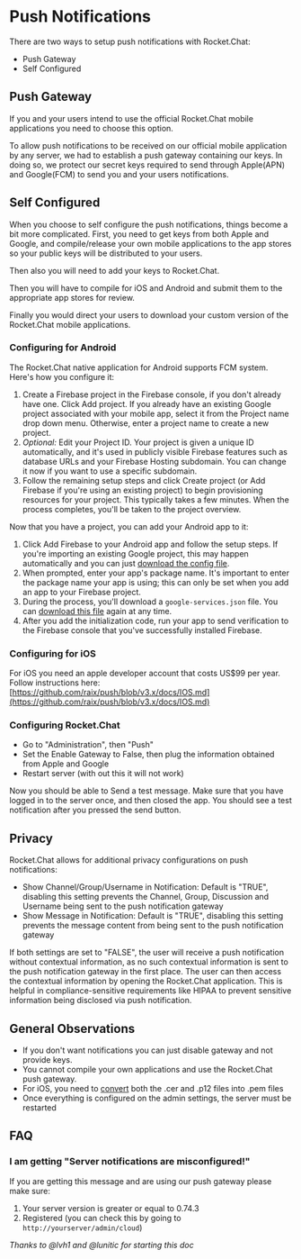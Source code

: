 # Push Notifications

There are two ways to setup push notifications with Rocket.Chat:

* Push Gateway
* Self Configured

## Push Gateway

If you and your users intend to use the official Rocket.Chat mobile applications you need to choose this option.

To allow push notifications to be received on our official mobile application by any server, we had to establish a push gateway containing our keys. In doing so, we protect our secret keys required to send through Apple(APN) and Google(FCM) to send you and your users notifications.

## Self Configured

When you choose to self configure the push notifications, things become a bit more complicated. First, you need to get keys from both Apple and Google, and compile/release your own mobile applications to the app stores so your public keys will be distributed to your users.

Then also you will need to add your keys to Rocket.Chat.

Then you will have to compile for iOS and Android and submit them to the appropriate app stores for review.

Finally you would direct your users to download your custom version of the Rocket.Chat mobile applications.

### Configuring for Android

The Rocket.Chat native application for Android supports FCM system. Here's how you configure it:

1. Create a Firebase project in the Firebase console, if you don't already have one. Click Add project. If you already have an existing Google project associated with your mobile app, select it from the Project name drop down menu. Otherwise, enter a project name to create a new project.
2. _Optional:_ Edit your Project ID. Your project is given a unique ID automatically, and it's used in publicly visible Firebase features such as database URLs and your Firebase Hosting subdomain. You can change it now if you want to use a specific subdomain.
3. Follow the remaining setup steps and click Create project (or Add Firebase if you're using an existing project) to begin provisioning resources for your project. This typically takes a few minutes. When the process completes, you'll be taken to the project overview.

Now that you have a project, you can add your Android app to it:

1. Click Add Firebase to your Android app and follow the setup steps. If you're importing an existing Google project, this may happen automatically and you can just [download the config file](http://support.google.com/firebase/answer/7015592).
2. When prompted, enter your app's package name. It's important to enter the package name your app is using; this can only be set when you add an app to your Firebase project.
3. During the process, you'll download a `google-services.json` file. You can [download this file](http://support.google.com/firebase/answer/7015592) again at any time.
4. After you add the initialization code, run your app to send verification to the Firebase console that you've successfully installed Firebase.

### Configuring for iOS

For iOS you need an apple developer account that costs US$99 per year. Follow instructions here: [https://github.com/raix/push/blob/v3.x/docs/IOS.md](https://github.com/raix/push/blob/v3.x/docs/IOS.md)

### Configuring Rocket.Chat

* Go to "Administration", then "Push"
* Set the Enable Gateway to False, then plug the information obtained from Apple and Google
* Restart server (with out this it will not work)

Now you should be able to Send a test message. Make sure that you have logged in to the server once, and then closed the app. You should see a test notification after you pressed the send button.

## Privacy

Rocket.Chat allows for additional privacy configurations on push notifications:

* Show Channel/Group/Username in Notification: Default is "TRUE", disabling this setting prevents the Channel, Group, Discussion and Username being sent to the push notification gateway
* Show Message in Notification: Default is "TRUE", disabling this setting prevents the message content from being sent to the push notification gateway

If both settings are set to "FALSE", the user will receive a push notification without contextual information, as no such contextual information is sent to the push notification gateway in the first place. The user can then access the contextual information by opening the Rocket.Chat application. This is helpful in compliance-sensitive requirements like HIPAA to prevent sensitive information being disclosed via push notification.

## General Observations

* If you don't want notifications you can just disable gateway and not provide keys.
* You cannot compile your own applications and use the Rocket.Chat push gateway.
* For iOS, you need to [convert](https://github.com/raix/push/blob/master/docs/IOS.md) both the .cer and .p12 files into .pem files
* Once everything is configured on the admin settings, the server must be restarted

## FAQ

### I am getting "Server notifications are misconfigured!"

If you are getting this message and are using our push gateway please make sure:

1. Your server version is greater or equal to 0.74.3
2. Registered (you can check this by going to `http://yourserver/admin/cloud`)

_Thanks to @lvh1 and @lunitic for starting this doc_
